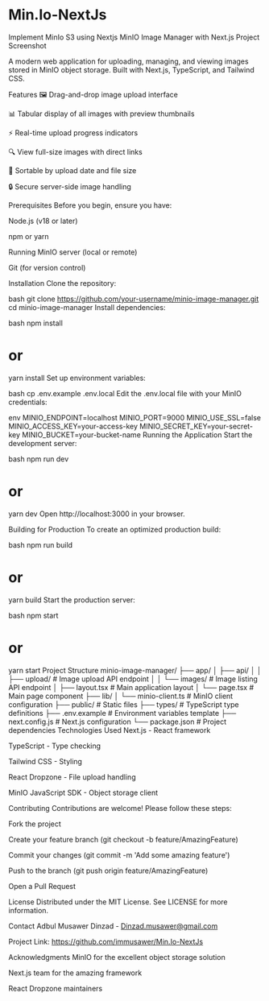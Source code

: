 # Min.Io-NextJs
Implement MinIo S3 using Nextjs
MinIO Image Manager with Next.js
Project Screenshot <!-- Add a screenshot if available -->

A modern web application for uploading, managing, and viewing images stored in MinIO object storage. Built with Next.js, TypeScript, and Tailwind CSS.

Features
🖼️ Drag-and-drop image upload interface

📊 Tabular display of all images with preview thumbnails

⚡ Real-time upload progress indicators

🔍 View full-size images with direct links

📅 Sortable by upload date and file size

🔒 Secure server-side image handling

Prerequisites
Before you begin, ensure you have:

Node.js (v18 or later)

npm or yarn

Running MinIO server (local or remote)

Git (for version control)

Installation
Clone the repository:

bash
git clone https://github.com/your-username/minio-image-manager.git
cd minio-image-manager
Install dependencies:

bash
npm install
# or
yarn install
Set up environment variables:

bash
cp .env.example .env.local
Edit the .env.local file with your MinIO credentials:

env
MINIO_ENDPOINT=localhost
MINIO_PORT=9000
MINIO_USE_SSL=false
MINIO_ACCESS_KEY=your-access-key
MINIO_SECRET_KEY=your-secret-key
MINIO_BUCKET=your-bucket-name
Running the Application
Start the development server:

bash
npm run dev
# or
yarn dev
Open http://localhost:3000 in your browser.

Building for Production
To create an optimized production build:

bash
npm run build
# or
yarn build
Start the production server:

bash
npm start
# or
yarn start
Project Structure
minio-image-manager/
├── app/
│   ├── api/
│   │   ├── upload/      # Image upload API endpoint
│   │   └── images/      # Image listing API endpoint
│   ├── layout.tsx       # Main application layout
│   └── page.tsx         # Main page component
├── lib/
│   └── minio-client.ts  # MinIO client configuration
├── public/              # Static files
├── types/               # TypeScript type definitions
├── .env.example         # Environment variables template
├── next.config.js       # Next.js configuration
└── package.json         # Project dependencies
Technologies Used
Next.js - React framework

TypeScript - Type checking

Tailwind CSS - Styling

React Dropzone - File upload handling

MinIO JavaScript SDK - Object storage client

Contributing
Contributions are welcome! Please follow these steps:

Fork the project

Create your feature branch (git checkout -b feature/AmazingFeature)

Commit your changes (git commit -m 'Add some amazing feature')

Push to the branch (git push origin feature/AmazingFeature)

Open a Pull Request

License
Distributed under the MIT License. See LICENSE for more information.

Contact
Adbul Musawer Dinzad - Dinzad.musawer@gmail.com

Project Link: https://github.com/immusawer/Min.Io-NextJs

Acknowledgments
MinIO for the excellent object storage solution

Next.js team for the amazing framework

React Dropzone maintainers
